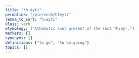 ```yaml
---
title: "*h₁éyti"
permalink: "/pie/verb/h1éyti"
lemma_to_sort: "h₁eyti"
klass: verb
etymology: ["Athematic root present of the root *h₁ey-."]
markers: []
synonyms: []
definitions: ["to go", "to be going"]
topics: []
---
```

